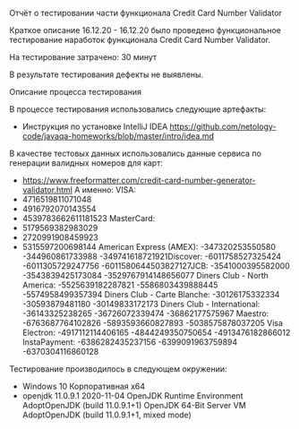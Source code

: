 Отчёт о тестировании части функционала Credit Card Number Validator

Краткое описание
16.12.20 - 16.12.20 было проведено функциональное тестирование наработок функционала Credit Card Number Validator.

На тестирование затрачено: 30 минут

В результате тестирования дефекты не выявлены.

Описание процесса тестирования

В процессе тестирования использовались следующие артефакты:
- Инструкция по установке IntelliJ IDEA https://github.com/netology-code/javaqa-homeworks/blob/master/intro/idea.md

В качестве тестовых данных использовались данные сервиса по генерации валидных номеров для карт:
- https://www.freeformatter.com/credit-card-number-generator-validator.html
А именно: 
VISA:
- 4716519811071048
- 4916792070143554
- 4539783662611181523
MasterCard:
- 5179569382983029
- 2720991908459923
- 5315597200698144
American Express (AMEX):
-347320253550580
-344960861733988
-349741618721921Discover:
-6011758527325424
-6011305729247756
-6011580644503827127JCB:
-3541000395582000
-3543839425173084
-3529767914148656077
Diners Club - North America:
-5525639182287821
-5586803439888445
-5574958499357394
Diners Club - Carte Blanche:
-30126175332334
-30593879481180
-30149833172173
Diners Club - International:
-36143325238265
-36726072339474
-36862177575967
Maestro:
-6763687764102826
-5893593660827893
-5038575878037205
Visa Electron:
-4917112114406165
-4844249350750654
-4913476182866012
InstaPayment:
-6386282435237156
-6399091963759894
-6370304116860128

Тестирование производилось в следующем окружении:

- Windows 10 Корпоративная х64
- openjdk 11.0.9.1 2020-11-04
OpenJDK Runtime Environment AdoptOpenJDK (build 11.0.9.1+1)
OpenJDK 64-Bit Server VM AdoptOpenJDK (build 11.0.9.1+1, mixed mode)

